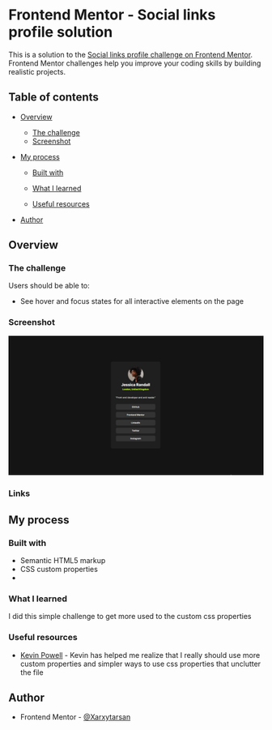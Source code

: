 # Frontend Mentor - Social links profile solution

This is a solution to the [Social links profile challenge on Frontend Mentor](https://www.frontendmentor.io/challenges/social-links-profile-UG32l9m6dQ). Frontend Mentor challenges help you improve your coding skills by building realistic projects. 

## Table of contents

- [Overview](#overview)
  - [The challenge](#the-challenge)
  - [Screenshot](#screenshot)
 
- [My process](#my-process)
  - [Built with](#built-with)
  - [What I learned](#what-i-learned)
  
  - [Useful resources](#useful-resources)
- [Author](#author)



## Overview

### The challenge

Users should be able to:

- See hover and focus states for all interactive elements on the page

### Screenshot

![](./screenshot.jpg)



### Links


## My process

### Built with

- Semantic HTML5 markup
- CSS custom properties
-

### What I learned

I did this simple challenge to get more used to the custom css properties


### Useful resources

- [Kevin Powell](https://www.youtube.com/@KevinPowell) - Kevin has helped me realize that I really should use more custom properties and simpler ways to use css properties that unclutter the file


## Author


- Frontend Mentor - [@Xarxytarsan](https://www.frontendmentor.io/profile/Xarxytarsan)



